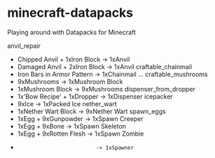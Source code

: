 # minecraft-datapacks
Playing around with Datapacks for Minecraft

anvil_repair
- Chipped Anvil + 1xIron Block -> 1xAnvil
- Damaged Anvil + 2xIron Block -> 1xAnvil
craftable_chainmail
- Iron Bars in Armor Pattern   -> 1xChainmail ...
craftable_mushrooms
- 9xMushrooms                  -> 1xMushroom Block
- 1xMushroom Block             -> 9xMushrooms
dispenser_from_dropper
- 1x'Bow Recipe' + 1xDropper   -> 1xDispenser
icepacker
- 9xIce -> 1xPacked Ice
nether_wart
- 1xNether Wart Block          -> 9xNether Wart
spawn_eggs
- 1xEgg + 9xGunpowder          -> 1xSpawn Creeper
- 1xEgg + 9xBone               -> 1xSpawn Skeleton
- 1xEgg + 9xRotten Flesh       -> 1xSpawn Zombie
-                              -> 1xSpawner